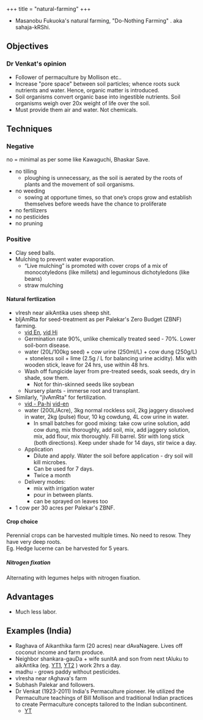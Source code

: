 +++
title = "natural-farming"
+++

- Masanobu Fukuoka's natural farming, "Do-Nothing Farming" . aka sahaja-kRShi.

## Objectives
### Dr Venkat's opinion
- Follower of permaculture by Mollison etc..
- Increase "pore space" between soil particles; whence roots suck nutrients and water. Hence, organic matter is introduced. 
- Soil organisms convert organic base into ingestible nutrients. Soil organisms weigh over 20x weight of life over the soil.
- Must provide them air and water. Not chemicals.


## Techniques

### Negative
no = minimal as per some like Kawaguchi, Bhaskar Save.

- no tilling
  - ploughing is unnecessary, as the soil is aerated by the roots of plants and the movement of soil organisms.
- no weeding
  - sowing at opportune times, so that one’s crops grow and establish themselves before weeds have the chance to proliferate
- no fertilizers
- no pesticides
- no pruning

### Positive
- Clay seed balls.
- Mulching to prevent water evaporation.
  - “Live mulching” is promoted with cover crops of a mix of monocotyledons (like millets) and leguminous dichotyledons (like beans)
  - straw mulching

#### Natural fertlization
- vIresh near aikAntika uses sheep shit.
- bIjAmRta for seed-treatment as per Palekar's Zero Budget (ZBNF) farming. 
  - [vid En](https://www.youtube.com/watch?v=ssDHd6jWQmw), [vid Hi](https://www.youtube.com/watch?v=idDF4TXDEyo)
  - Germination rate 90%, unlike chemically treated seed - 70%. Lower soil-born disease.
  - water (20L/100kg seed) + cow urine (250ml/L) + cow dung (250g/L) + stoneless soil + lime (2.5g / L for balancing urine acidity). Mix with wooden stick, leave for 24 hrs, use within 48 hrs.
  - Wash off fungicide layer from pre-treated seeds, soak seeds, dry in shade, sow them.
    - Not for thin-skinned seeds like soybean
  - Nursery plants - immerse root and transplant. 
- Similarly, "jIvAmRta" for fertilization. 
  - [vid - Pa-hi](https://www.youtube.com/watch?v=Jefa3i4ZpVg) [vid-en](https://www.youtube.com/watch?v=tXG2ztBX1DA)
  - water (200L/Acre), 3kg normal rockless soil, 2kg jaggery dissolved in water, 2kg (pulse) flour, 10 kg cowdung, 4L cow urine in water.
    - In small batches for good mixing: take cow urine solution, add cow dung, mix thoroughly, add soil, mix, add jaggery solution, mix, add flour, mix thoroughly. Fill barrel. Stir with long stick (both directions). Keep under shade for 14 days, stir twice a day.
  - Application
    - Dilute and apply. Water the soil before application - dry soil will kill microbes.
    - Can be used for 7 days.
    - Twice a month
  - Delivery modes:
    - mix with irrigation water
    - pour in between plants.
    - can be sprayed on leaves too
- 1 cow per 30 acres per Palekar's ZBNF.


#### Crop choice
Perennial crops can be harvested multiple times. No need to resow. They have very deep roots.  
Eg. Hedge lucerne can be harvested for 5 years.

##### Nitrogen fixation
Alternating with legumes helps with nitrogen fixation.

## Advantages
- Much less labor.


## Examples (India)

- Raghava of Aikanthika farm (20 acres) near dAvaNagere. Lives off coconut income and farm produce.
- Neighbor shankara-gauDa + wife sunItA and son from next tAluku to aikAntika (eg. [YT1](https://www.youtube.com/watch?v=FemPDobdpwg&t=297s), [YT2](https://www.youtube.com/watch?v=1_f2R1AjG8g) ) work 2hrs a day.
- madhu - grows paddy without pesticides.
- vIresha near rAghava's farm
- Subhash Palekar and followers.
- Dr Venkat (1923-2011) India's Permaculture pioneer. He utilized the Permaculture teachings of Bill Mollison and traditional Indian practices to create Permaculture concepts tailored to the Indian subcontinent.
  - [YT](https://www.youtube.com/watch?v=aWbK1tZ8Ibk)
